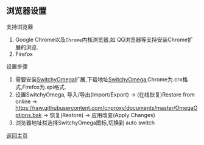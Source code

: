 ## 浏览器设置

支持浏览器
1. Google Chrome以及`Chrome`内核浏览器,如 QQ浏览器等支持安装Chrome扩展的浏览.
2. Firefox

设置步骤
1. 需要安装[SwitchyOmega](https://github.com/FelisCatus/SwitchyOmega)扩展,下载地址[SwitchyOmega](https://github.com/FelisCatus/SwitchyOmega/releases),Chrome为.crx格式,Firefox为.xpi格式.
2. 设置SwitchyOmega, 导入/导出(Import/Export) -> (在线恢复)Restore from online -> https://raw.githubusercontent.com/cnproxy/documents/master/OmegaOptions.bak -> 恢复(Restore) -> 应用改变(Apply Changes)
3. 浏览器地址栏选择SwitchyOmega图标,切换到 auto switch


[返回主页](README.md)
